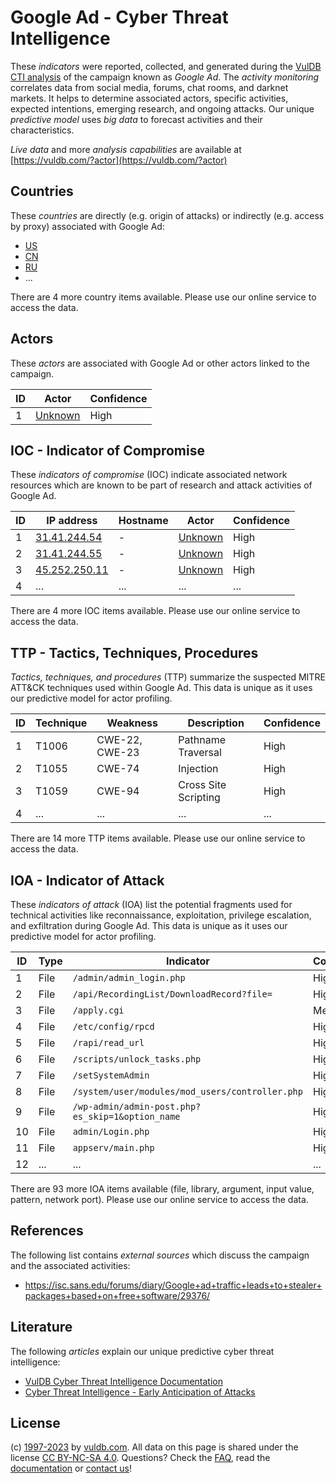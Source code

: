# Google Ad - Cyber Threat Intelligence

These _indicators_ were reported, collected, and generated during the [VulDB CTI analysis](https://vuldb.com/?kb.cti) of the campaign known as _Google Ad_. The _activity monitoring_ correlates data from social media, forums, chat rooms, and darknet markets. It helps to determine associated actors, specific activities, expected intentions, emerging research, and ongoing attacks. Our unique _predictive model_ uses _big data_ to forecast activities and their characteristics.

_Live data_ and more _analysis capabilities_ are available at [https://vuldb.com/?actor](https://vuldb.com/?actor)

## Countries

These _countries_ are directly (e.g. origin of attacks) or indirectly (e.g. access by proxy) associated with Google Ad:

* [US](https://vuldb.com/?country.us)
* [CN](https://vuldb.com/?country.cn)
* [RU](https://vuldb.com/?country.ru)
* ...

There are 4 more country items available. Please use our online service to access the data.

## Actors

These _actors_ are associated with Google Ad or other actors linked to the campaign.

ID | Actor | Confidence
-- | ----- | ----------
1 | [Unknown](https://vuldb.com/?actor.unknown) | High

## IOC - Indicator of Compromise

These _indicators of compromise_ (IOC) indicate associated network resources which are known to be part of research and attack activities of Google Ad.

ID | IP address | Hostname | Actor | Confidence
-- | ---------- | -------- | ----- | ----------
1 | [31.41.244.54](https://vuldb.com/?ip.31.41.244.54) | - | [Unknown](https://vuldb.com/?actor.unknown) | High
2 | [31.41.244.55](https://vuldb.com/?ip.31.41.244.55) | - | [Unknown](https://vuldb.com/?actor.unknown) | High
3 | [45.252.250.11](https://vuldb.com/?ip.45.252.250.11) | - | [Unknown](https://vuldb.com/?actor.unknown) | High
4 | ... | ... | ... | ...

There are 4 more IOC items available. Please use our online service to access the data.

## TTP - Tactics, Techniques, Procedures

_Tactics, techniques, and procedures_ (TTP) summarize the suspected MITRE ATT&CK techniques used within Google Ad. This data is unique as it uses our predictive model for actor profiling.

ID | Technique | Weakness | Description | Confidence
-- | --------- | -------- | ----------- | ----------
1 | T1006 | CWE-22, CWE-23 | Pathname Traversal | High
2 | T1055 | CWE-74 | Injection | High
3 | T1059 | CWE-94 | Cross Site Scripting | High
4 | ... | ... | ... | ...

There are 14 more TTP items available. Please use our online service to access the data.

## IOA - Indicator of Attack

These _indicators of attack_ (IOA) list the potential fragments used for technical activities like reconnaissance, exploitation, privilege escalation, and exfiltration during Google Ad. This data is unique as it uses our predictive model for actor profiling.

ID | Type | Indicator | Confidence
-- | ---- | --------- | ----------
1 | File | `/admin/admin_login.php` | High
2 | File | `/api/RecordingList/DownloadRecord?file=` | High
3 | File | `/apply.cgi` | Medium
4 | File | `/etc/config/rpcd` | High
5 | File | `/rapi/read_url` | High
6 | File | `/scripts/unlock_tasks.php` | High
7 | File | `/setSystemAdmin` | High
8 | File | `/system/user/modules/mod_users/controller.php` | High
9 | File | `/wp-admin/admin-post.php?es_skip=1&option_name` | High
10 | File | `admin/Login.php` | High
11 | File | `appserv/main.php` | High
12 | ... | ... | ...

There are 93 more IOA items available (file, library, argument, input value, pattern, network port). Please use our online service to access the data.

## References

The following list contains _external sources_ which discuss the campaign and the associated activities:

* https://isc.sans.edu/forums/diary/Google+ad+traffic+leads+to+stealer+packages+based+on+free+software/29376/

## Literature

The following _articles_ explain our unique predictive cyber threat intelligence:

* [VulDB Cyber Threat Intelligence Documentation](https://vuldb.com/?kb.cti)
* [Cyber Threat Intelligence - Early Anticipation of Attacks](https://www.scip.ch/en/?labs.20201022)

## License

(c) [1997-2023](https://vuldb.com/?kb.changelog) by [vuldb.com](https://vuldb.com/?kb.about). All data on this page is shared under the license [CC BY-NC-SA 4.0](https://creativecommons.org/licenses/by-nc-sa/4.0/). Questions? Check the [FAQ](https://vuldb.com/?kb.faq), read the [documentation](https://vuldb.com/?kb) or [contact us](https://vuldb.com/?contact)!

